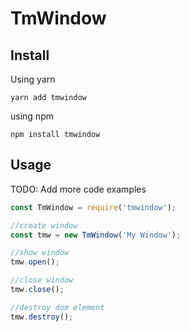 # TmWindow

## Install

Using yarn

    yarn add tmwindow

using npm
    
    npm install tmwindow

## Usage

TODO: Add more code examples

```JavaScript
const TmWindow = require('tmwindow');

//create window
const tmw = new TmWindow('My Window');

//show window
tmw.open();

//close window
tmw.close();

//destroy dom element
tmw.destroy();
```
